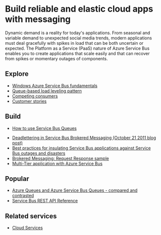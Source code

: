 <properties 
	pageTitle="Build Reliable and Elastic Cloud Apps with Messaging | Windows Azure" 
	description="Learn how to build reliable and elastic cloud applications with messaging in Windows Azure." 
	services="service-bus" 
	authors="sethmanheim" 
	manager="timlt" 
	editor="" 
	documentationCenter=""/>

<tags
	ms.service="service-bus"
	ms.date="10/06/2015"
	wacn.date=""/>

# Build reliable and elastic cloud apps with messaging 
 
Dynamic demand is a reality for today's applications. From seasonal and variable demand to unexpected social media trends, modern applications must deal gracefully with spikes in load that can be both uncertain or expected. The Platform as a Service (PaaS) nature of Azure Service Bus enables you to create applications that scale easily and that can recover from spikes or momentary outages of components.  
 
## Explore

- [Windows Azure Service Bus fundamentals](/documentation/articles/service-bus-fundamentals-hybrid-solutions)
- [Queue-based load leveling pattern](http://msdn.microsoft.com/zh-cn/library/dn589783.aspx)
- [Competing consumers](http://msdn.microsoft.com/zh-cn/library/dn568101.aspx)
- [Customer stories](https://customers.microsoft.com/Pages/Home.aspx)
 
## Build
<!-- deleted by customization

- [How to use Service Bus queues](/documentation/articles/service-bus-dotnet-how-to-use-queues) 
-->
<!-- keep by customization: begin -->
- [How to use Service Bus Queues](/documentation/articles/service-bus-dotnet-how-to-use-queues/) 
<!-- keep by customization: end -->
- [Deadlettering in Service Bus Brokered Messaging (October 21 2011 blog post)](http://geekswithblogs.net/asmith/articles/147398.aspx) 
- [Best practices for insulating Service Bus applications against Service Bus outages and disasters](/documentation/articles/service-bus-outages-disasters)
- [Brokered Messaging: Request Response sample](https://code.msdn.microsoft.com/Brokered-Messaging-Request-0ce8fcaf) 
- [Multi-Tier application with Azure Service Bus](/documentation/articles/service-bus-dotnet-multi-tier-app-using-service-bus-queues)
 
## Popular
- [Azure Queues and Azure Service Bus Queues - compared and contrasted](/documentation/articles/service-bus-azure-and-service-bus-queues-compared-contrasted)
- [Service Bus REST API Reference](http://msdn.microsoft.com/zh-cn/library/azure/hh780717.aspx)

## Related services
<!-- deleted by customization

- [Cloud Services](/home/features/cloud-services/) 
 
-->
<!-- keep by customization: begin -->
- [Cloud Services](/home/features/cloud-services/) 

<!-- keep by customization: end -->